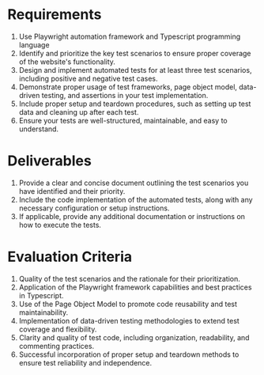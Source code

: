 # Requirements
1. Use Playwright automation framework and Typescript programming language
2. Identify and prioritize the key test scenarios to ensure proper coverage of the
website's functionality.
3. Design and implement automated tests for at least three test scenarios, including
positive and negative test cases.
4. Demonstrate proper usage of test frameworks, page object model, data-driven
testing, and assertions in your test implementation.
5. Include proper setup and teardown procedures, such as setting up test data and
cleaning up after each test.
6. Ensure your tests are well-structured, maintainable, and easy to understand.

# Deliverables
1. Provide a clear and concise document outlining the test scenarios you have
identified and their priority.
2. Include the code implementation of the automated tests, along with any necessary
configuration or setup instructions.
3. If applicable, provide any additional documentation or instructions on how to
execute the tests.

# Evaluation Criteria
1. Quality of the test scenarios and the rationale for their prioritization.
2. Application of the Playwright framework capabilities and best practices in
Typescript.
3. Use of the Page Object Model to promote code reusability and test maintainability.
4. Implementation of data-driven testing methodologies to extend test coverage and
flexibility.
5. Clarity and quality of test code, including organization, readability, and
commenting practices.
6. Successful incorporation of proper setup and teardown methods to ensure test
reliability and independence.